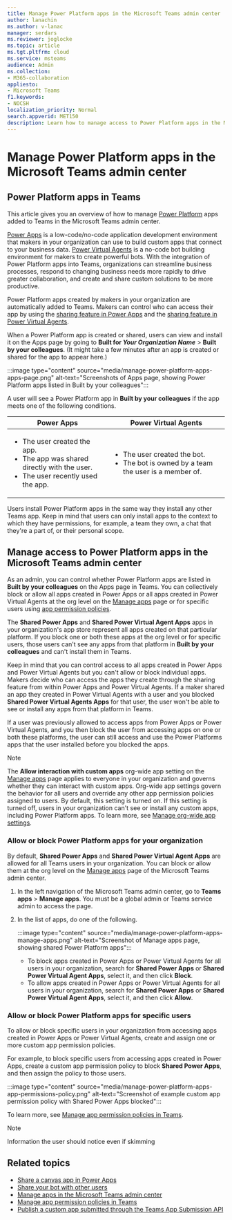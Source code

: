 ```yaml
---
title: Manage Power Platform apps in the Microsoft Teams admin center
author: lanachin
ms.author: v-lanac
manager: serdars
ms.reviewer: joglocke
ms.topic: article
ms.tgt.pltfrm: cloud
ms.service: msteams
audience: Admin
ms.collection: 
- M365-collaboration
appliesto: 
- Microsoft Teams
f1.keywords:
- NOCSH
localization_priority: Normal
search.appverid: MET150
description: Learn how to manage access to Power Platform apps in the Microsoft Teams admin center.
---
```


# Manage Power Platform apps in the Microsoft Teams admin center

## Power Platform apps in Teams

This article gives you an overview of how to manage [Power Platform](https://powerplatform.microsoft.com/) apps added to Teams in the Microsoft Teams admin center.

[Power Apps](https://powerapps.microsoft.com) is a low-code/no-code application development environment that makers in your organization can use to build custom apps that connect to your business data. [Power Virtual Agents](https://docs.microsoft.com/power-virtual-agents/fundamentals-what-is-power-virtual-agents) is a no-code bot building environment for makers to create powerful bots. With the integration of Power Platform apps into Teams, organizations can streamline business processes, respond to changing business needs more rapidly to drive greater collaboration, and create and share custom solutions to be more productive.  

Power Platform apps created by makers in your organization are automatically added to Teams. Makers can control who can access their app by using the [sharing feature in Power Apps](https://docs.microsoft.com/powerapps/maker/canvas-apps/share-app) and the [sharing feature in Power Virtual Agents](https://docs.microsoft.com/power-virtual-agents/admin-share-bots). 

When a Power Platform app is created or shared, users can view and install it on the Apps page by going to **Built for *Your Organization Name*** > **Built by your colleagues**. (It might take a few minutes after an app is created or shared for the app to appear here.)

:::image type="content" source="media/manage-power-platform-apps-apps-page.png" alt-text="Screenshots of Apps page, showing Power Platform apps listed in Built by your colleagues":::

A user will see a Power Platform app in **Built by your colleagues** if the app meets one of the following conditions.

|Power Apps |Power Virtual Agents  |
|---------|---------|
|<ul><li>The user created the app.</li><li>The app was shared directly with the user.</li><li>The user recently used the app. </li></ul>| <ul><li>The user created the bot.</li><li>The bot is owned by a team the user is a member of. </li></ul>        |

Users install Power Platform apps in the same way they install any other Teams app. Keep in mind that users can only install  apps to the context to which they have permissions, for example, a team they own, a chat that they're a part of, or their personal scope.

## Manage access to Power Platform apps in the Microsoft Teams admin center

As an admin, you can control whether Power Platform apps are listed in **Built by your colleagues** on the Apps page in Teams. You can collectively block or allow all apps created in Power Apps or all apps created in Power Virtual Agents at the org level on the [Manage apps](manage-apps.md) page or for specific users using [app permission policies](teams-app-permission-policies.md).

The **Shared Power Apps** and **Shared Power Virtual Agent Apps** apps in your organization's app store represent all apps created on that particular platform. If you block one or both these apps at the org level or for specific users, those users can't see any apps from that platform in **Built by your colleagues** and can't install them in Teams.  

Keep in mind that you can control access to all apps created in Power Apps and Power Virtual Agents but you can't allow or block individual apps. Makers decide who can access the apps they create through the sharing feature from within Power Apps and Power Virtual Agents. If a maker shared an app they created in Power Virtual Agents with a user and you blocked **Shared Power Virtual Agents Apps** for that user, the user won't be able to see or install any apps from that platform in Teams.

If a user was previously allowed to access apps from Power Apps or Power Virtual Agents, and you then block the user from accessing apps on one or both these platforms, the user can still access and use the Power Platforms apps that the user installed before you blocked the apps.

> [!NOTE]
> The **Allow interaction with custom apps** org-wide app setting on the [Manage apps](manage-apps.md) page applies to everyone in your organization and governs whether they can interact with custom apps. Org-wide app settings govern the behavior for all users and override any other app permission policies assigned to users. By default, this setting is turned on. If this setting is turned off, users in your organization can't see or install any custom apps, including Power Platform apps. To learn  more, see [Manage org-wide app settings](manage-apps.md#manage-org-wide-app-settings).



### Allow or block Power Platform apps for your organization

By default, **Shared Power Apps** and **Shared Power Virtual Agent Apps** are allowed for all Teams users in your organization. You can block or allow them at the org level on the [Manage apps](manage-apps.md) page of the Microsoft Teams admin center.  

1. In the left navigation of the Microsoft Teams admin center, go to **Teams apps** > **Manage apps**. You must be a global admin or Teams service admin to access the page.
2. In the list of apps, do one of the following.

    :::image type="content" source="media/manage-power-platform-apps-manage-apps.png" alt-text="Screenshot of Manage apps page, showing shared Power Platform apps":::

    - To block apps created in Power Apps or Power Virtual Agents for all users in your organization, search for **Shared Power Apps** or **Shared Power Virtual Agent Apps**, select it, and then click **Block**.
    - To allow apps created in Power Apps or Power Virtual Agents for all users in your organization, search for **Shared Power Apps** or **Shared Power Virtual Agent Apps**, select it, and then click **Allow**.

### Allow or block Power Platform apps for specific users

To allow or block specific users in your organization from accessing apps created in Power Apps or Power Virtual Agents, create and assign one or more custom app permission policies. 

For example, to block specific users from accessing apps created in Power Apps, create a custom app permission policy to block **Shared Power Apps**, and then assign the policy to those users.

:::image type="content" source="media/manage-power-platform-apps-app-permissions-policy.png" alt-text="Screenshot of example custom app permission policy with Shared Power Apps blocked":::

To learn more, see [Manage app permission policies in Teams](teams-app-permission-policies.md).

> [!NOTE]
> Information the user should notice even if skimming

## Related topics

- [Share a canvas app in Power Apps](https://docs.microsoft.com/powerapps/maker/canvas-apps/share-app)
- [Share your bot with other users](https://docs.microsoft.com/power-virtual-agents/admin-share-bots)
- [Manage apps in the Microsoft Teams admin center](manage-apps.md)
- [Manage app permission policies in Teams](teams-app-permission-policies.md)
- [Publish a custom app submitted through the Teams App Submission API](submit-approve-custom-apps.md)
